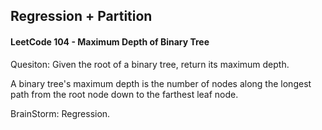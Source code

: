 ## Regression + Partition

#### LeetCode 104 - Maximum Depth of Binary Tree

Quesiton: Given the root of a binary tree, return its maximum depth.

A binary tree's maximum depth is the number of nodes along the longest path from the root node down to the farthest leaf node.

BrainStorm:
Regression.